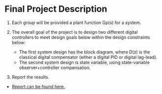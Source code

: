 # Final Project Description


1. Each group will be provided a plant function Gp(s) for a system.
2. The overall goal of the project is to design two different digital controllers to meet design goals below within the design constraints below:
    - The first system design has the block diagram, where D(z) is the classical digital compensator (either a digital PID or digital lag-lead).
    - The second system design is state variable, using state-variable observer+controller compensation.

3. Report the results.


 - [Report can be found here.](https://drive.google.com/drive/folders/13DFHCJtiVUJXs7E5orpYYZjzVLJI5xe_?usp=sharing)
